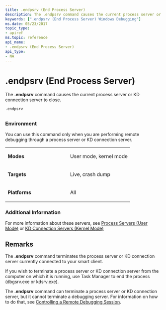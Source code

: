 ```yaml
---
title: .endpsrv (End Process Server)
description: The .endpsrv command causes the current process server or KD connection server to close.
keywords: [".endpsrv (End Process Server) Windows Debugging"]
ms.date: 05/23/2017
topic_type:
- apiref
ms.topic: reference
api_name:
- .endpsrv (End Process Server)
api_type:
- NA
---
```


# .endpsrv (End Process Server)


The **.endpsrv** command causes the current process server or KD connection server to close.

```dbgcmd
.endpsrv 
```

## <span id="ddk_meta_end_process_server_dbg"></span><span id="DDK_META_END_PROCESS_SERVER_DBG"></span>


### <span id="Environment"></span><span id="environment"></span><span id="ENVIRONMENT"></span>Environment

You can use this command only when you are performing remote debugging through a process server or KD connection server.

<table>
<colgroup>
<col width="50%" />
<col width="50%" />
</colgroup>
<tbody>
<tr class="odd">
<td align="left"><p><strong>Modes</strong></p></td>
<td align="left"><p>User mode, kernel mode</p></td>
</tr>
<tr class="even">
<td align="left"><p><strong>Targets</strong></p></td>
<td align="left"><p>Live, crash dump</p></td>
</tr>
<tr class="odd">
<td align="left"><p><strong>Platforms</strong></p></td>
<td align="left"><p>All</p></td>
</tr>
</tbody>
</table>

 

### <span id="Additional_Information"></span><span id="additional_information"></span><span id="ADDITIONAL_INFORMATION"></span>Additional Information

For more information about these servers, see [Process Servers (User Mode)](process-servers--user-mode-.md) or [KD Connection Servers (Kernel Mode)](kd-connection-servers--kernel-mode-.md)

## Remarks

The **.endpsrv** command terminates the process server or KD connection server currently connected to your smart client.

If you wish to terminate a process server or KD connection server from the computer on which it is running, use Task Manager to end the process (dbgsrv.exe or kdsrv.exe).

The **.endpsrv** command can terminate a process server or KD connection server, but it cannot terminate a debugging server. For information on how to do that, see [Controlling a Remote Debugging Session](controlling-a-remote-debugging-session.md).

 

 





